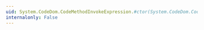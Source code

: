 ```yaml
---
uid: System.CodeDom.CodeMethodInvokeExpression.#ctor(System.CodeDom.CodeExpression,System.String,System.CodeDom.CodeExpression[])
internalonly: False
---
```

